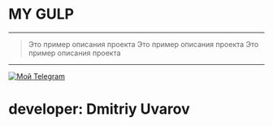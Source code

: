 # MY GULP
---
>Это пример описания проекта
>Это пример описания проекта
>Это пример описания проекта
---
[![Мой Telegram](//placehold.it/150x100)](https://t.me/uvarovdmitriy)

# developer: Dmitriy Uvarov